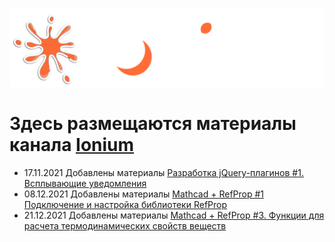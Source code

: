 ![Ionium.ru](https://github.com/Ionium-Education/youtube/blob/main/Ionium.ru.svg)

# Здесь размещаются материалы канала [Ionium](https://www.youtube.com/channel/UCI3rCYuuQzZZqCdqPF4_jAw)

 - 17.11.2021 Добавлены материалы [Разработка jQuery-плагинов #1. Всплывающие уведомления](https://youtu.be/SSJ2tYJpOs0)
 - 08.12.2021 Добавлены материалы [Mathcad + RefProp #1 Подключение и настройка библиотеки RefProp](https://www.youtube.com/watch?v=ehu_O4MdBJs)
 - 21.12.2021 Добавлены материалы [Mathcad + RefProp #3. Функции для расчета термодинамических свойств веществ](https://www.youtube.com/watch?v=DCVSxXwbviY)
